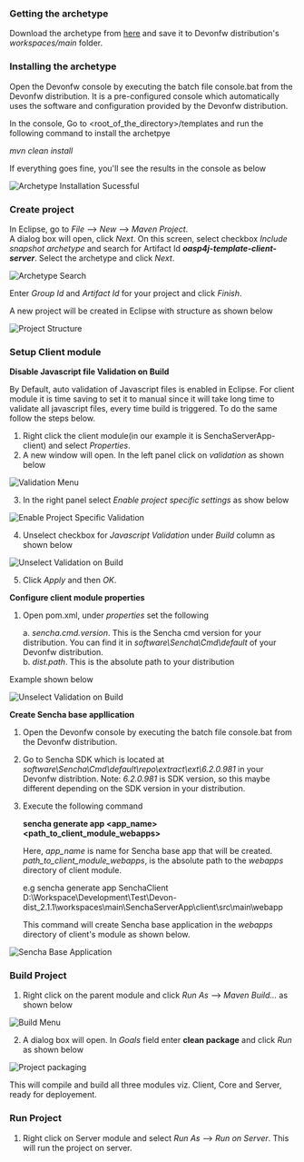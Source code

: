 ### Getting the archetype
Download the archetype from [here](https://github.com/devonfw/oasp4j-template-client-server) and save it to Devonfw distribution's _workspaces/main_ folder.

### Installing the archetype
Open the Devonfw console by executing the batch file console.bat from the Devonfw distribution. It is a pre-configured console which automatically uses the software and configuration provided by the Devonfw distribution.  

In the console, Go to <root_of_the_directory>/templates and run the following command to install the archetpye  

_mvn clean install_

If everything goes fine, you'll see the results in the console as below

![Archetype Installation Sucessful](images/devon4sencha/sencha-client-archetype/archetype_install_success.png)

### Create project
In Eclipse, go to _File_ --> _New_ --> _Maven Project_.  
A dialog box will open, click _Next_. On this screen, select checkbox _Include snapshot archetype_ and search for Artifact Id _**oasp4j-template-client-server**_. Select the archetype and click _Next_.

![Archetype Search](images/devon4sencha/sencha-client-archetype/archetype_search.png)

Enter _Group Id_ and _Artifact Id_ for your project and click _Finish_.  

A new project will be created in Eclipse with structure as shown below

![Project Structure](images/devon4sencha/sencha-client-archetype/project_modules.png)


### Setup Client module  

**Disable Javascript file Validation on Build**

By Default, auto validation of Javascript files is enabled in Eclipse. For client module it is time saving to set it to manual since it will take long time to validate all javascript files, every time build is triggered. To do the same follow the steps below.

1. Right click the client module(in our example it is SenchaServerApp-client) and select _Properties_.
2. A new window will open. In the left panel click on _validation_ as shown below   

![Validation Menu](images/devon4sencha/sencha-client-archetype/project_validation.png)

3. In the right panel select _Enable project specific settings_ as show below

![Enable Project Specific Validation](images/devon4sencha/sencha-client-archetype/project_validation_enable.png)

4. Unselect checkbox for _Javascript Validation_ under _Build_ column as shown below

![Unselect Validation on Build](images/devon4sencha/sencha-client-archetype/project_validation_checkbox.png)

5. Click _Apply_ and then _OK_.  



**Configure client module properties**

1. Open pom.xml, under _properties_ set the following

   a. _sencha.cmd.version_. This is the Sencha cmd version for your distribution. You can find it in   _software\Sencha\Cmd\default_ of your Devonfw distribution.  
   b. _dist.path_. This is the absolute path to your distribution  
   
Example shown below

![Unselect Validation on Build](images/devon4sencha/sencha-client-archetype/client_properties.png)


**Create Sencha base appllication**

1. Open the Devonfw console by executing the batch file console.bat from the Devonfw distribution.
2. Go to Sencha SDK which is located at _software\Sencha\Cmd\default\repo\extract\ext\6.2.0.981_ in your Devonfw distribtion. Note: _6.2.0.981_ is SDK version, so this maybe different depending on the SDK version in your distribution.
3. Execute the following command

   **sencha generate app <app_name> <path_to_client_module_webapps>**

   Here, _app_name_ is name for Sencha base app that will be created.
   _path_to_client_module_webapps_, is the absolute path to the _webapps_ directory of client module.

   e.g sencha generate app SenchaClient D:\Workspace\Development\Test\Devon-dist_2.1.1\workspaces\main\SenchaServerApp\client\src\main\webapp

   This command will create Sencha base application in the _webapps_ directory of client's module as shown below.

![Sencha Base Application](images/devon4sencha/sencha-client-archetype/sencha_base_app.png)


### Build Project

1. Right click on the parent module and click _Run As_ --> _Maven Build..._ as shown below

![Build Menu](images/devon4sencha/sencha-client-archetype/build_menu.png)


2. A dialog box will open. In _Goals_ field enter **clean package** and click _Run_ as shown below

![Project packaging](images/devon4sencha/sencha-client-archetype/project_package.png)
 
  This will compile and build all three modules viz. Client, Core and Server, ready for deployement.


### Run Project

1. Right click on Server module and select _Run As_ --> _Run on Server_. This will run the project on server.

